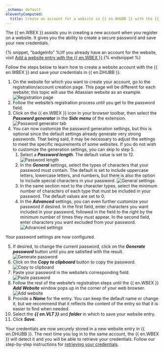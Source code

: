 ```yaml
---
_schema: default
eleventyComputed:
  title: Create an account for a website in {{ en.DHUBB }} with the {{ en.WBEX }}
---
```

The {{ en.WBEX }} assists you in creating a new account when you register on a website. It gives you the ability to create a secure password and save your new credentials.

{% snippet, "badgeInfo" %}If you already have an account for the website, visit [Add a website entry with the {{ en.WBEX }}](/workspace/workspace-browser-extension/hub-business/using-workspace-browser-extension/add-entry-hub-business-workspace-browser-extension/).{% endsnippet %}

Follow the steps below to learn how to create a website account with the {{ en.WBEX }} and save your credentials in {{ en.DHUBB }}.

1. On the website for which you want to create your account, go to the registration/account creation page. This page will be different for each website; this topic will use the Atlassian website as an example. ![Registration page](https://cdnweb.devolutions.net/docs/WEBX4020_2024_2.png "Registration page")
2. Follow the website’s registration process until you get to the password field.
3. Click on the {{ en.WBEX }} icon in your browser toolbar, then select the ***Password generator*** in the ***Side menu*** of the extension. ![Password generator tab](https://cdnweb.devolutions.net/docs/WEBX4108_2024_2.png "Password generator tab")
4. You can now customize the password generation settings, but this is optional since the default settings already generate very strong passwords. That being said, it may be necessary to adjust the settings to meet the specific requirements of some websites. If you do not wish to customize the generation settings, you can skip to step 5.
   1. Select a ***Password length***. The default value is set to 12. ![Password length](https://cdnweb.devolutions.net/docs/WEBX4109_2024_2.png "Password length")
   2. In the ***General*** settings, select the types of characters that your password must contain. The default is set to include uppercase letters, lowercase letters, and numbers, but there is also the option to include special characters in your password. ![General settings](https://cdnweb.devolutions.net/docs/WEBX4110_2024_2.png "General settings")
   3. In the same section next to the character types, select the minimum number of characters of each type that must be included in your password. The default values are set to 0.
   4. In the ***Advanced*** settings, you can even further customize your password if desired. In the first field, enter characters you want included in your password, followed in the field to the right by the minimum number of times they must appear. In the second field, enter characters you want excluded from your password. ![Advanced settings](https://cdnweb.devolutions.net/docs/WEBX4111_2024_2.png "Advanced settings")

Your password settings are now configured.

5. If desired, to change the current password, click on the ***Generate password*** button until you are satisfied with the result. ![Generate password](https://cdnweb.devolutions.net/docs/WEBX4112_2024_2.png "Generate password")
6. Click on the ***Copy to clipboard*** button to copy the password. ![Copy to clipboard](https://cdnweb.devolutions.net/docs/WEBX4113_2024_2.png "Copy to clipboard")
7. Paste your password in the website’s corresponding field. ![Paste password](https://cdnweb.devolutions.net/docs/WEBX4039_2024_2.png "Paste password")
8. Follow the rest of the website’s registration steps until the {{ en.WBEX }} ***Add Website*** window pops up in the corner of your web browser. ![Add website](https://cdnweb.devolutions.net/docs/WEBX4106_2024_2.png "Add website")
9. Provide a ***Name*** for the entry. You can keep the default name or change it, but we recommend that it reflects the content of the entry so that it is easier to find when needed.
10. Select the ***{{ en.VLT }}*** and ***folder*** in which to save your website entry.
11. Click ***Save***.

Your credentials are now securely stored in a new website entry in {{ en.DHUBB }}. The next time you log in to the same account, the {{ en.WBEX }} will detect it and you will be able to retrieve your credentials. Follow our step-by-step instructions for [retrieving your credentials](/workspace/workspace-browser-extension/hub-business/using-workspace-browser-extension/retrieve-credentials-hub-business/).